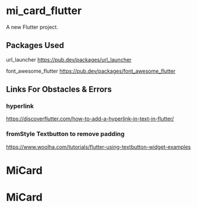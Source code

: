 # mi_card_flutter

A new Flutter project.

## Packages Used
url_launcher
https://pub.dev/packages/url_launcher

font_awesome_flutter 
https://pub.dev/packages/font_awesome_flutter

## Links For Obstacles & Errors
  ### hyperlink
  https://discoverflutter.com/how-to-add-a-hyperlink-in-text-in-flutter/
  ### fromStyle Textbutton to remove padding
  https://www.woolha.com/tutorials/flutter-using-textbutton-widget-examples
# MiCard
# MiCard
